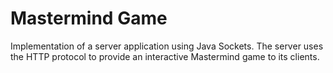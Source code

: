 # Mastermind Game

Implementation of a server application using Java Sockets. The server uses the HTTP protocol to provide an interactive Mastermind game to its clients.
